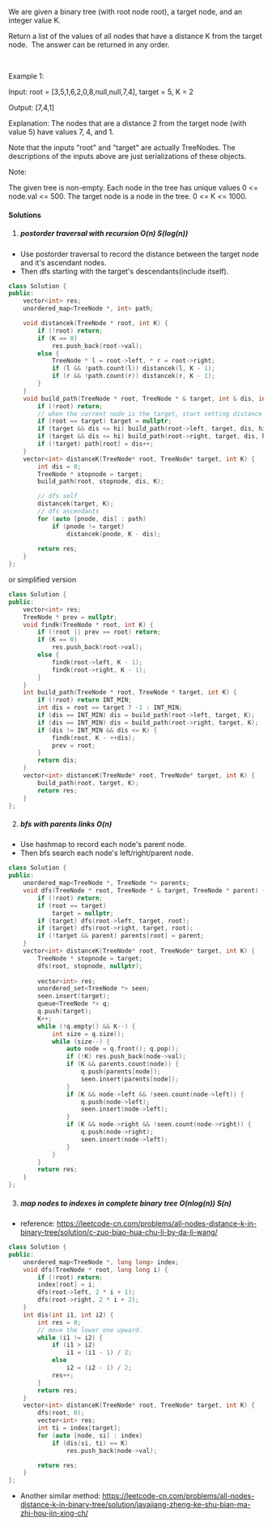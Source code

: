 We are given a binary tree (with root node root), a target node, and an integer value K.

Return a list of the values of all nodes that have a distance K from the target node.  The answer can be returned in any order.

 

Example 1:

Input: root = [3,5,1,6,2,0,8,null,null,7,4], target = 5, K = 2

Output: [7,4,1]

Explanation: 
The nodes that are a distance 2 from the target node (with value 5)
have values 7, 4, and 1.



Note that the inputs "root" and "target" are actually TreeNodes.
The descriptions of the inputs above are just serializations of these objects.
 

Note:

The given tree is non-empty.
Each node in the tree has unique values 0 <= node.val <= 500.
The target node is a node in the tree.
0 <= K <= 1000.

#### Solutions

1. ##### postorder traversal with recursion O(n) S(log(n))

- Use postorder traversal to record the distance between the target node and it's ascendant nodes.
- Then dfs starting with the target's descendants(include itself).

```cpp
class Solution {
public:
    vector<int> res;
    unordered_map<TreeNode *, int> path;

    void distancek(TreeNode * root, int K) {
        if (!root) return;
        if (K == 0)
            res.push_back(root->val);
        else {
            TreeNode * l = root->left, * r = root->right;
            if (l && !path.count(l)) distancek(l, K - 1);
            if (r && !path.count(r)) distancek(r, K - 1);
        }
    }
    void build_path(TreeNode * root, TreeNode * & target, int & dis, int hi) {
        if (!root) return;
        // when the current node is the target, start setting distance backwards
        if (root == target) target = nullptr;
        if (target && dis <= hi) build_path(root->left, target, dis, hi);
        if (target && dis <= hi) build_path(root->right, target, dis, hi);
        if (!target) path[root] = dis++;
    }
    vector<int> distanceK(TreeNode* root, TreeNode* target, int K) {
        int dis = 0;
        TreeNode * stopnode = target;
        build_path(root, stopnode, dis, K);

        // dfs self
        distancek(target, K);
        // dfs ascendants
        for (auto [pnode, dis] : path)
            if (pnode != target)
                distancek(pnode, K - dis);
    
        return res;
    }
};
```

or simplified version

```cpp
class Solution {
public:
    vector<int> res;
    TreeNode * prev = nullptr;
    void findk(TreeNode * root, int K) {
        if (!root || prev == root) return;
        if (K == 0)
            res.push_back(root->val);
        else {
            findk(root->left, K - 1);
            findk(root->right, K - 1);
        }
    }
    int build_path(TreeNode * root, TreeNode * target, int K) {
        if (!root) return INT_MIN;
        int dis = root == target ? -1 : INT_MIN;
        if (dis == INT_MIN) dis = build_path(root->left, target, K);
        if (dis == INT_MIN) dis = build_path(root->right, target, K);
        if (dis != INT_MIN && dis <= K) {
            findk(root, K - ++dis);
            prev = root;
        }
        return dis;
    }
    vector<int> distanceK(TreeNode* root, TreeNode* target, int K) {
        build_path(root, target, K);
        return res;
    }
};
```

2. ##### bfs with parents links O(n)

- Use hashmap to record each node's parent node.
- Then bfs search each node's left/right/parent node.

```cpp
class Solution {
public:
    unordered_map<TreeNode *, TreeNode *> parents;
    void dfs(TreeNode * root, TreeNode * & target, TreeNode * parent) {
        if (!root) return;
        if (root == target)
            target = nullptr;
        if (target) dfs(root->left, target, root);
        if (target) dfs(root->right, target, root);
        if (!target && parent) parents[root] = parent;
    }
    vector<int> distanceK(TreeNode* root, TreeNode* target, int K) {
        TreeNode * stopnode = target;
        dfs(root, stopnode, nullptr);
        
        vector<int> res;
        unordered_set<TreeNode *> seen;
        seen.insert(target);
        queue<TreeNode *> q;
        q.push(target);
        K++;
        while (!q.empty() && K--) {
            int size = q.size();
            while (size--) {
                auto node = q.front(); q.pop();
                if (!K) res.push_back(node->val);
                if (K && parents.count(node)) {
                    q.push(parents[node]);
                    seen.insert(parents[node]);
                }
                if (K && node->left && !seen.count(node->left)) {
                    q.push(node->left);
                    seen.insert(node->left);
                }
                if (K && node->right && !seen.count(node->right)) {
                    q.push(node->right);
                    seen.insert(node->left);
                }
            }
        }
        return res;
    }
};
```


3. ##### map nodes to indexes in complete binary tree O(nlog(n)) S(n)

- reference: https://leetcode-cn.com/problems/all-nodes-distance-k-in-binary-tree/solution/c-zuo-biao-hua-chu-li-by-da-li-wang/

```cpp
class Solution {
public:
    unordered_map<TreeNode *, long long> index;
    void dfs(TreeNode * root, long long i) {
        if (!root) return;
        index[root] = i;
        dfs(root->left, 2 * i + 1);
        dfs(root->right, 2 * i + 2);
    }
    int dis(int i1, int i2) {
        int res = 0;
        // move the lower one upward.
        while (i1 != i2) {
            if (i1 > i2)
                i1 = (i1 - 1) / 2;
            else
                i2 = (i2 - 1) / 2;
            res++;
        }
        return res;
    }
    vector<int> distanceK(TreeNode* root, TreeNode* target, int K) {
        dfs(root, 0);
        vector<int> res;
        int ti = index[target];
        for (auto [node, si] : index)
            if (dis(si, ti) == K)
                res.push_back(node->val);

        return res;
    }
};
```

- Another similar method: https://leetcode-cn.com/problems/all-nodes-distance-k-in-binary-tree/solution/javajiang-zheng-ke-shu-bian-ma-zhi-hou-jin-xing-ch/
